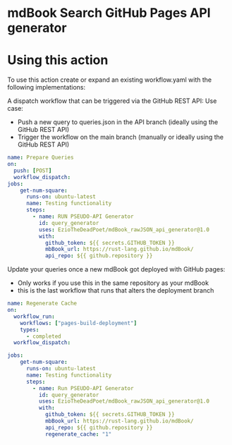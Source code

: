 # mdBook Search GitHub Pages API generator

# Using this action

To use this action create or expand an existing workflow.yaml with the following implementations:

A dispatch workflow that can be triggered via the GitHub REST API:
Use case:

  - Push a new query to queries.json in the API branch (ideally using the GitHub REST API)
  - Trigger the workflow on the main branch (manually or ideally using the GitHub REST API)

```yaml
name: Prepare Queries
on:
  push: [POST]
  workflow_dispatch:
jobs:
    get-num-square:
      runs-on: ubuntu-latest
      name: Testing functionality
      steps:
        - name: RUN PSEUDO-API Generator
          id: query_generator
          uses: EzioTheDeadPoet/mdBook_rawJSON_api_generator@1.0
          with:
            github_token: ${{ secrets.GITHUB_TOKEN }}
            mbBook_url: https://rust-lang.github.io/mdBook/
            api_repo: ${{ github.repository }}

```

Update your queries once a new mdBook got deployed with GitHub pages:

  - Only works if you use this in the same repository as your mdBook
  - this is the last workflow that runs that alters the deployment branch

```yaml
name: Regenerate Cache
on:
  workflow_run:
    workflows: ["pages-build-deployment"] 
    types:
      - completed
  workflow_dispatch:

jobs:
    get-num-square:
      runs-on: ubuntu-latest
      name: Testing functionality
      steps:
        - name: Run PSEUDO-API Generator
          id: query_generator
          uses: EzioTheDeadPoet/mdBook_rawJSON_api_generator@1.0
          with:
            github_token: ${{ secrets.GITHUB_TOKEN }}
            mbBook_url: https://rust-lang.github.io/mdBook/
            api_repo: ${{ github.repository }}
            regenerate_cache: "1"

```
